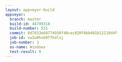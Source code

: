 ```yaml
---
layout: appveyor-build
appveyor:
  branch: master
  build-id: 44799318
  build-number: 531
  commit: 8d7833e68774938f48cec820f4bb401b12218d4f
  job-id: vw2w0hvb9ffhdlxj
  job-number: 3
  os-name: Windows
  test-result: 0
---
```

